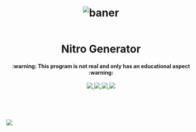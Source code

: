 
<h1 align="center">

  ![baner](https://cdn.discordapp.com/attachments/690293292964773969/763404772719329330/crazybanner.png)
  <!--<img src="https://cdn.discordapp.com/attachments/690293292964773969/763393206565077023/eznitro.png" alt="Nitro Generator" width="350">-->
  <br>
  Nitro Generator
  <br>
</h1>

<h4 align="center">:warning: This program is not real and only has an educational aspect :warning:</h4>

<p align="center">
  <a href="https://visualstudio.microsoft.com/downloads/" target="_blank">
    <img src="https://img.shields.io/badge/Visual Studio-2017-50379b.svg?longCache=true&style=for-the-badge">
  </a>
  <a href="https://docs.microsoft.com/en-us/dotnet/csharp/whats-new/csharp-7" target="_blank">
    <img src="https://img.shields.io/badge/Language-Csharp 7.0-6bf15b.svg?longCache=true&style=for-the-badge">
  </a>
  <a href="https://opensource.org/licenses/MIT" target="_blank">
      <img src="https://img.shields.io/badge/licence-MIT-FFA726.svg?longCache=true&style=for-the-badge">
  </a> 
  <a href="https://me.pay.ir/CrazyFox" target="_blank">
    <img src="https://img.shields.io/badge/Donate-%E2%99%A5-ffce00.svg?longCache=true&style=for-the-badge">
  </a>
</p>

<br><br><br>

![](https://cdn.discordapp.com/attachments/690293292964773969/763417980150480946/Untitled_Project.gif)


